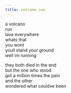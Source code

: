 ```yaml
---
title: volcano run
---
```

a volcano  
run  
lava everywhere  
whats that  
you wont  
youll stand your ground  
well im running  
  
they both died in the end  
but the one who stood  
got a million times the pain  
and the other  
wondered what couldve been
